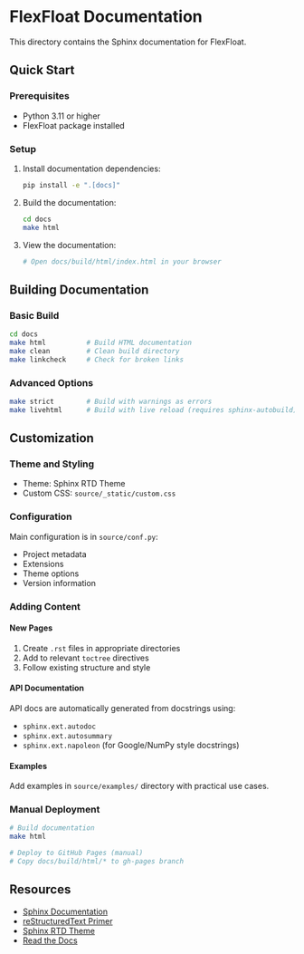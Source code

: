 # FlexFloat Documentation

This directory contains the Sphinx documentation for FlexFloat.

## Quick Start

### Prerequisites

- Python 3.11 or higher
- FlexFloat package installed

### Setup

1. Install documentation dependencies:
   ```bash
   pip install -e ".[docs]"
   ```

2. Build the documentation:
   ```bash
   cd docs
   make html
   ```

3. View the documentation:
   ```bash
   # Open docs/build/html/index.html in your browser
   ```

## Building Documentation

### Basic Build
```bash
cd docs
make html          # Build HTML documentation
make clean         # Clean build directory
make linkcheck     # Check for broken links
```

### Advanced Options
```bash
make strict        # Build with warnings as errors
make livehtml      # Build with live reload (requires sphinx-autobuild)
```

## Customization

### Theme and Styling
- Theme: Sphinx RTD Theme
- Custom CSS: `source/_static/custom.css`

### Configuration
Main configuration is in `source/conf.py`:
- Project metadata
- Extensions
- Theme options
- Version information

### Adding Content

#### New Pages
1. Create `.rst` files in appropriate directories
2. Add to relevant `toctree` directives
3. Follow existing structure and style

#### API Documentation
API docs are automatically generated from docstrings using:
- `sphinx.ext.autodoc`
- `sphinx.ext.autosummary`
- `sphinx.ext.napoleon` (for Google/NumPy style docstrings)

#### Examples
Add examples in `source/examples/` directory with practical use cases.

### Manual Deployment
```bash
# Build documentation
make html

# Deploy to GitHub Pages (manual)
# Copy docs/build/html/* to gh-pages branch
```

## Resources

- [Sphinx Documentation](https://www.sphinx-doc.org/)
- [reStructuredText Primer](https://www.sphinx-doc.org/en/master/usage/restructuredtext/basics.html)
- [Sphinx RTD Theme](https://sphinx-rtd-theme.readthedocs.io/)
- [Read the Docs](https://docs.readthedocs.io/)
